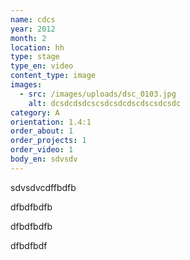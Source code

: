 ```yaml
---
name: cdcs
year: 2012
month: 2
location: hh
type: stage
type_en: video
content_type: image
images:
  - src: /images/uploads/dsc_0103.jpg
    alt: dcsdcdsdcscsdcsdcdscdscsdcsdc
category: A
orientation: 1.4:1
order_about: 1
order_projects: 1
order_video: 1
body_en: sdvsdv
---
```

sdvsdvcdffbdfb

dfbdfbdfb

dfbdfbdfb

dfbdfbdf

